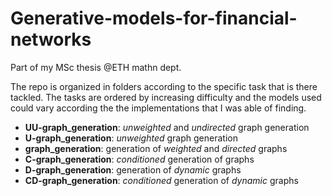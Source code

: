 # Generative-models-for-financial-networks

Part of my MSc thesis @ETH mathn dept.

The repo is organized in folders according to the specific task that is there tackled. The tasks are ordered by increasing difficulty and the models used could vary according the the implementations that I was able of finding.

- **UU-graph_generation**: *unweighted* and *undirected* graph generation
- **U-graph_generation**: *unweighted* graph generation
- **graph_generation**: generation of *weighted* and *directed* graphs
- **C-graph_generation**: *conditioned* generation of graphs
- **D-graph_generation**: generation of *dynamic* graphs
- **CD-graph_generation**: *conditioned* generation of *dynamic* graphs
